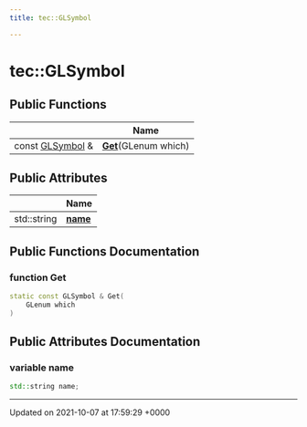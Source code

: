 ```yaml
---
title: tec::GLSymbol

---
```


# tec::GLSymbol





## Public Functions

|                | Name           |
| -------------- | -------------- |
| const [GLSymbol](/engine/Classes/classtec_1_1_g_l_symbol/) & | **[Get](/engine/Classes/classtec_1_1_g_l_symbol/#function-get)**(GLenum which) |

## Public Attributes

|                | Name           |
| -------------- | -------------- |
| std::string | **[name](/engine/Classes/classtec_1_1_g_l_symbol/#variable-name)**  |

## Public Functions Documentation

### function Get

```cpp
static const GLSymbol & Get(
    GLenum which
)
```


## Public Attributes Documentation

### variable name

```cpp
std::string name;
```


-------------------------------

Updated on 2021-10-07 at 17:59:29 +0000